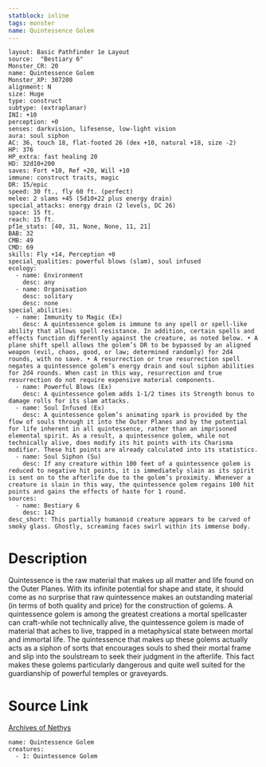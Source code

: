 ```yaml
---
statblock: inline
tags: monster
name: Quintessence Golem
---
```

```statblock
layout: Basic Pathfinder 1e Layout
source:  "Bestiary 6"
Monster_CR: 20
name: Quintessence Golem
Monster_XP: 307200
alignment: N
size: Huge
type: construct
subtype: (extraplanar)
INI: +10
perception: +0
senses: darkvision, lifesense, low-light vision
aura: soul siphon
AC: 36, touch 18, flat-footed 26 (dex +10, natural +18, size -2)
HP: 376
HP_extra: fast healing 20
HD: 32d10+200
saves: Fort +10, Ref +20, Will +10
immune: construct traits, magic
DR: 15/epic
speed: 30 ft., fly 60 ft. (perfect)
melee: 2 slams +45 (5d10+22 plus energy drain)
special_attacks: energy drain (2 levels, DC 26)
space: 15 ft.
reach: 15 ft.
pf1e_stats: [40, 31, None, None, 11, 21]
BAB: 32
CMB: 49
CMD: 69
skills: Fly +14, Perception +0
special_qualities: powerful blows (slam), soul infused
ecology:
  - name: Environment
    desc: any
  - name: Organisation
    desc: solitary
    desc: none
special_abilities:
  - name: Immunity to Magic (Ex)
    desc: A quintessence golem is immune to any spell or spell-like ability that allows spell resistance. In addition, certain spells and effects function differently against the creature, as noted below. • A plane shift spell allows the golem’s DR to be bypassed by an aligned weapon (evil, chaos, good, or law; determined randomly) for 2d4 rounds, with no save. • A resurrection or true resurrection spell negates a quintessence golem’s energy drain and soul siphon abilities for 2d4 rounds. When cast in this way, resurrection and true resurrection do not require expensive material components.
  - name: Powerful Blows (Ex)
    desc: A quintessence golem adds 1-1/2 times its Strength bonus to damage rolls for its slam attacks.
  - name: Soul Infused (Ex)
    desc: A quintessence golem’s animating spark is provided by the flow of souls through it into the Outer Planes and by the potential for life inherent in all quintessence, rather than an imprisoned elemental spirit. As a result, a quintessence golem, while not technically alive, does modify its hit points with its Charisma modifier. These hit points are already calculated into its statistics.
  - name: Soul Siphon (Su)
    desc: If any creature within 100 feet of a quintessence golem is reduced to negative hit points, it is immediately slain as its spirit is sent on to the afterlife due to the golem’s proximity. Whenever a creature is slain in this way, the quintessence golem regains 100 hit points and gains the effects of haste for 1 round.
sources:
  - name: Bestiary 6
    desc: 142
desc_short: This partially humanoid creature appears to be carved of smoky glass. Ghostly, screaming faces swirl within its immense body.
```
# Description
Quintessence is the raw material that makes up all matter and life found on the Outer Planes. With its infinite potential for shape and state, it should come as no surprise that raw quintessence makes an outstanding material (in terms of both quality and price) for the construction of golems. A quintessence golem is among the greatest creations a mortal spellcaster can craft-while not technically alive, the quintessence golem is made of material that aches to live, trapped in a metaphysical state between mortal and immortal life. The quintessence that makes up these golems actually acts as a siphon of sorts that encourages souls to shed their mortal frame and slip into the soulstream to seek their judgment in the afterlife. This fact makes these golems particularly dangerous and quite well suited for the guardianship of powerful temples or graveyards.
# Source Link
[Archives of Nethys](https://aonprd.com/MonsterDisplay.aspx?ItemName=Quintessence%20Golem)
```encounter-table
name: Quintessence Golem
creatures:
  - 1: Quintessence Golem
```
